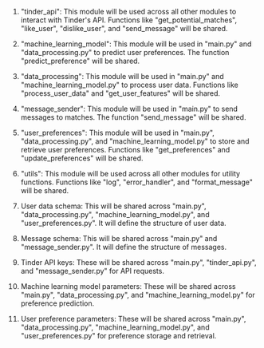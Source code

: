1. "tinder_api": This module will be used across all other modules to interact with Tinder's API. Functions like "get_potential_matches", "like_user", "dislike_user", and "send_message" will be shared.

2. "machine_learning_model": This module will be used in "main.py" and "data_processing.py" to predict user preferences. The function "predict_preference" will be shared.

3. "data_processing": This module will be used in "main.py" and "machine_learning_model.py" to process user data. Functions like "process_user_data" and "get_user_features" will be shared.

4. "message_sender": This module will be used in "main.py" to send messages to matches. The function "send_message" will be shared.

5. "user_preferences": This module will be used in "main.py", "data_processing.py", and "machine_learning_model.py" to store and retrieve user preferences. Functions like "get_preferences" and "update_preferences" will be shared.

6. "utils": This module will be used across all other modules for utility functions. Functions like "log", "error_handler", and "format_message" will be shared.

7. User data schema: This will be shared across "main.py", "data_processing.py", "machine_learning_model.py", and "user_preferences.py". It will define the structure of user data.

8. Message schema: This will be shared across "main.py" and "message_sender.py". It will define the structure of messages.

9. Tinder API keys: These will be shared across "main.py", "tinder_api.py", and "message_sender.py" for API requests.

10. Machine learning model parameters: These will be shared across "main.py", "data_processing.py", and "machine_learning_model.py" for preference prediction.

11. User preference parameters: These will be shared across "main.py", "data_processing.py", "machine_learning_model.py", and "user_preferences.py" for preference storage and retrieval.